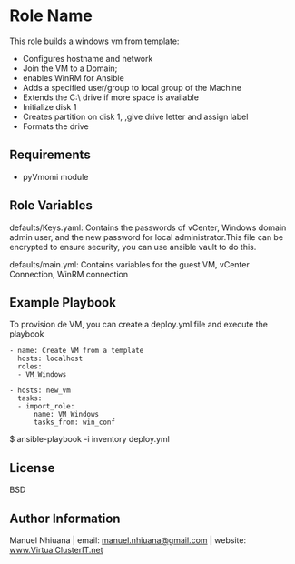 Role Name
=========

This role builds a windows vm from template:
- Configures hostname and network
- Join the VM to a Domain;
- enables WinRM for Ansible
- Adds a specified user/group to local group of the Machine
- Extends the C:\ drive if more space is available
- Initialize disk 1
- Creates partition on disk 1, ,give drive letter and assign label
- Formats the drive

Requirements
------------
- pyVmomi module


Role Variables
--------------

defaults/Keys.yaml: Contains the passwords of vCenter, Windows domain admin user, and the new password for local administrator.This file can be encrypted to ensure security, you can use ansible vault to do this.

defaults/main.yml: Contains variables for the guest VM, vCenter Connection, WinRM connection



Example Playbook
----------------

To provision de VM, you can create a deploy.yml file and execute the playbook
```
- name: Create VM from a template
  hosts: localhost
  roles:
  - VM_Windows

- hosts: new_vm
  tasks:
  - import_role:
      name: VM_Windows
      tasks_from: win_conf
```
$ ansible-playbook -i inventory deploy.yml

License
-------

BSD

Author Information
------------------

Manuel Nhiuana | email: manuel.nhiuana@gmail.com | website: www.VirtualClusterIT.net
